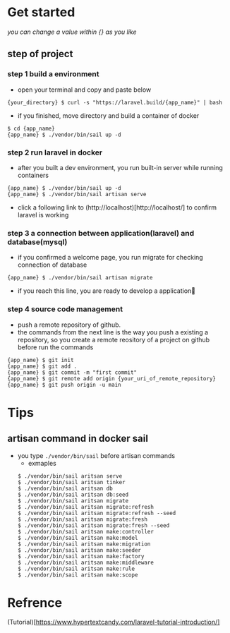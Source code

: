 # Get started
*you can change a value within {} as you like*
## step of project
### step 1 build a environment
- open your terminal and copy and paste below
```
{your_directory} $ curl -s "https://laravel.build/{app_name}" | bash
```

- if you finished, move directory and build a container of docker
```
$ cd {app_name}
{app_name} $ ./vendor/bin/sail up -d
```
### step 2 run laravel in docker
- after you built a dev environment, you run built-in server while running containers
```
{app_name} $ ./vendor/bin/sail up -d
{app_name} $ ./vendor/bin/sail artisan serve
```
- click a following link to (http://localhost)[http://localhost/] to confirm laravel is working

### step 3 a connection between application(laravel) and database(mysql)
- if you confirmed a welcome page, you run migrate for checking connection of database
```
{app_name} $ ./vendor/bin/sail artisan migrate
```
- if you reach this line, you are ready to develop a application🎉

### step 4 source code management
- push a remote repository of github.
- the commands from the next line is the way you push a existing a repository, so you create a remote reository of a project on github before run the commands
```
{app_name} $ git init
{app_name} $ git add .
{app_name} $ git commit -m "first commit"
{app_name} $ git remote add origin {your_uri_of_remote_repository}
{app_name} $ git push origin -u main
```

# Tips
## artisan command in docker sail
- you type `./vendor/bin/sail` before artisan commands
    - exmaples
    ```
    $ ./vendor/bin/sail aritsan serve
    $ ./vendor/bin/sail aritsan tinker
    $ ./vendor/bin/sail aritsan db
    $ ./vendor/bin/sail aritsan db:seed
    $ ./vendor/bin/sail aritsan migrate
    $ ./vendor/bin/sail aritsan migrate:refresh
    $ ./vendor/bin/sail aritsan migrate:refresh --seed
    $ ./vendor/bin/sail aritsan migrate:fresh
    $ ./vendor/bin/sail aritsan migrate:fresh --seed
    $ ./vendor/bin/sail aritsan make:controller
    $ ./vendor/bin/sail aritsan make:model
    $ ./vendor/bin/sail aritsan make:migration
    $ ./vendor/bin/sail aritsan make:seeder
    $ ./vendor/bin/sail aritsan make:factory
    $ ./vendor/bin/sail aritsan make:middleware
    $ ./vendor/bin/sail aritsan make:rule
    $ ./vendor/bin/sail aritsan make:scope
    ```

# Refrence
(Tutorial)[https://www.hypertextcandy.com/laravel-tutorial-introduction/]
